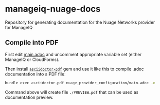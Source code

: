 # manageiq-nuage-docs
Repository for generating documentation for the Nuage Networks provider for ManageIQ

## Compile into PDF
First edit [main.adoc](./nuage_provider_configuration/main.adoc) and uncomment appropriate
variable set (either ManageIQ or CloudForms).

Then install [`asciidoctor-pdf`](https://asciidoctor.org/docs/asciidoctor-pdf) gem and use it like
this to compile .adoc documentation into a PDF file: 

```bash
bundle exec asciidoctor-pdf nuage_provider_configuration/main.adoc -o ./PREVIEW.pdf
```

Command above will create file `./PREVIEW.pdf` that can be used as documentation preview.

